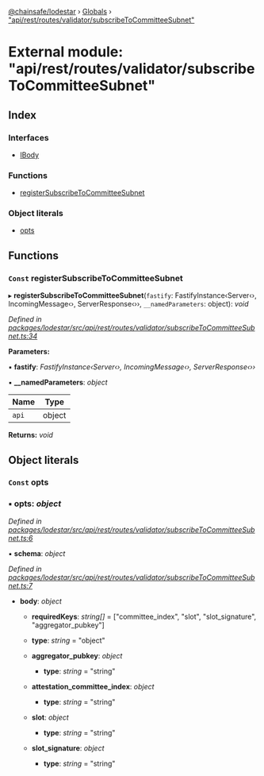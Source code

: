 [@chainsafe/lodestar](../README.md) › [Globals](../globals.md) › ["api/rest/routes/validator/subscribeToCommitteeSubnet"](_api_rest_routes_validator_subscribetocommitteesubnet_.md)

# External module: "api/rest/routes/validator/subscribeToCommitteeSubnet"

## Index

### Interfaces

* [IBody](../interfaces/_api_rest_routes_validator_subscribetocommitteesubnet_.ibody.md)

### Functions

* [registerSubscribeToCommitteeSubnet](_api_rest_routes_validator_subscribetocommitteesubnet_.md#const-registersubscribetocommitteesubnet)

### Object literals

* [opts](_api_rest_routes_validator_subscribetocommitteesubnet_.md#const-opts)

## Functions

### `Const` registerSubscribeToCommitteeSubnet

▸ **registerSubscribeToCommitteeSubnet**(`fastify`: FastifyInstance‹Server‹›, IncomingMessage‹›, ServerResponse‹››, `__namedParameters`: object): *void*

*Defined in [packages/lodestar/src/api/rest/routes/validator/subscribeToCommitteeSubnet.ts:34](https://github.com/ChainSafe/lodestar/blob/176e51ae9/packages/lodestar/src/api/rest/routes/validator/subscribeToCommitteeSubnet.ts#L34)*

**Parameters:**

▪ **fastify**: *FastifyInstance‹Server‹›, IncomingMessage‹›, ServerResponse‹››*

▪ **__namedParameters**: *object*

Name | Type |
------ | ------ |
`api` | object |

**Returns:** *void*

## Object literals

### `Const` opts

### ▪ **opts**: *object*

*Defined in [packages/lodestar/src/api/rest/routes/validator/subscribeToCommitteeSubnet.ts:6](https://github.com/ChainSafe/lodestar/blob/176e51ae9/packages/lodestar/src/api/rest/routes/validator/subscribeToCommitteeSubnet.ts#L6)*

▪ **schema**: *object*

*Defined in [packages/lodestar/src/api/rest/routes/validator/subscribeToCommitteeSubnet.ts:7](https://github.com/ChainSafe/lodestar/blob/176e51ae9/packages/lodestar/src/api/rest/routes/validator/subscribeToCommitteeSubnet.ts#L7)*

* **body**: *object*

  * **requiredKeys**: *string[]* = ["committee_index", "slot", "slot_signature", "aggregator_pubkey"]

  * **type**: *string* = "object"

  * **aggregator_pubkey**: *object*

    * **type**: *string* = "string"

  * **attestation_committee_index**: *object*

    * **type**: *string* = "string"

  * **slot**: *object*

    * **type**: *string* = "string"

  * **slot_signature**: *object*

    * **type**: *string* = "string"

